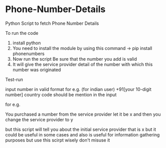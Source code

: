 # Phone-Number-Details
Python Script to fetch Phone Number Details 

To run the code 

1) install python
2) You need to install the module by using this command -> pip install phonenumbers 
3) Now run the script Be sure that the number you add is valid 
4) It will give the service provider detail of the number with which this number was originated

Test-run

input number in valid format for e.g. (for indian user) +91[your 10-digit number]
country code should be mention in the input

for e.g.

You purchased a number from the service provider let it be x and then you change the service provider to y 

but this script will tell you about the initial service provider that is x 
but it could be useful in some cases and also is useful for information gathering purposes but use this scirpt wisely don't misuse it

